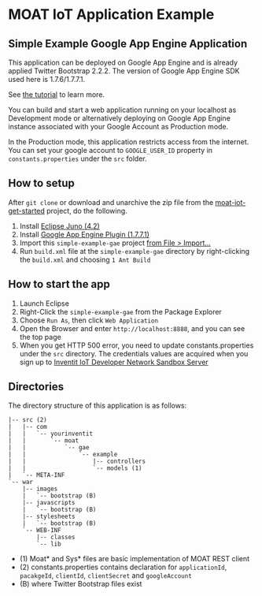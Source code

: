 MOAT IoT Application Example
========
Simple Example Google App Engine Application
--------

This application can be deployed on Google App Engine and is already applied Twitter Bootstrap 2.2.2.
The version of Google App Engine SDK used here is 1.7.6/1.7.7.1.

See [the tutorial](http://dev.yourinventit.com/guides/get-started) to learn more.

You can build and start a web application running on your localhost as Development mode or alternatively deploying on Google App Engine instance associated with your Google Account as Production mode.

In the Production mode, this application restricts access from the internet. You can set your google account to `GOOGLE_USER_ID` property in `constants.properties` under the `src` folder.

## How to setup

After `git clone` or download and unarchive the zip file from the [moat-iot-get-started](https://github.com/inventit/moat-iot-get-started) project, do the following.

  1. Install [Eclipse Juno (4.2)](http://www.eclipse.org/downloads/)
  1. Install [Google App Engine Plugin (1.7.7.1)](https://developers.google.com/appengine/docs/java/tools/eclipse)
  1. Import this `simple-example-gae` project [from File > Import...](http://help.eclipse.org/juno/index.jsp?topic=%2Forg.eclipse.platform.doc.user%2Ftasks%2Ftasks-importproject.htm)
  1. Run `build.xml` file at the `simple-example-gae` directory by right-clicking the `build.xml` and choosing `1 Ant Build`

## How to start the app

  1. Launch Eclipse
  1. Right-Click the `simple-example-gae` from the Package Explorer
  1. Choose `Run As`, then click `Web Application`
  1. Open the Browser and enter `http://localhost:8888`, and you can see the top page
  1. When you get HTTP 500 error, you need to update constants.properties under the `src` directory. The credentials values are acquired when you sign up to [Inventit IoT Developer Network Sandbox Server](http://dev.yourinventit.com/guides/get-started)

## Directories

The directory structure of this application is as follows:

    |-- src (2)
    |   |-- com
    |   |   `-- yourinventit
    |   |       `-- moat
    |   |           `-- gae
    |   |               `-- example
    |   |                   |-- controllers
    |   |                   `-- models (1)
    |   `-- META-INF
    `-- war
        |-- images
        |   `-- bootstrap (B)
        |-- javascripts
        |   `-- bootstrap (B)
        |-- stylesheets
        |   `-- bootstrap (B)
        `-- WEB-INF
            |-- classes
            `-- lib

- (1) Moat* and Sys* files are basic implementation of MOAT REST client
- (2) constants.properties contains declaration for `applicationId`, `pacakgeId`, `clientId`, `clientSecret` and `googleAccount`
- (B) where Twitter Bootstrap files exist
